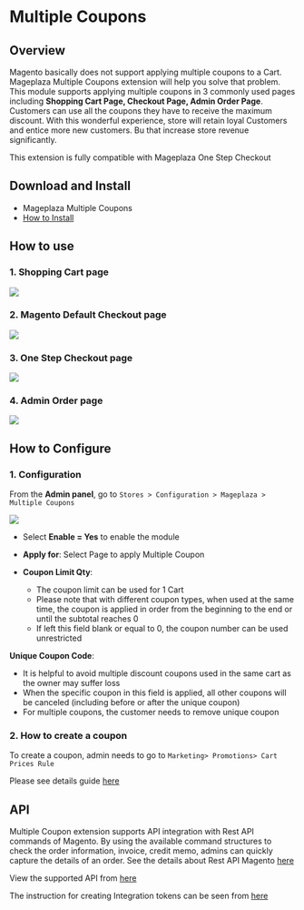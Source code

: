 # Multiple Coupons


## Overview

Magento basically does not support applying multiple coupons to a Cart. Mageplaza Multiple Coupons extension will help you solve that problem. This module supports applying multiple coupons in 3 commonly used pages including **Shopping Cart Page, Checkout Page, Admin Order Page**. Customers can use all the coupons they have to receive the maximum discount. With this wonderful experience, store will retain loyal Customers and entice more new customers. Bu that increase store revenue significantly.

This extension is fully compatible with Mageplaza One Step Checkout


## Download and Install

- Mageplaza Multiple Coupons
- [How to Install](https://www.mageplaza.com/install-magento-2-extension/)



## How to use


### 1. Shopping Cart page

![](https://i.imgur.com/w2xkNgj.png)

### 2. Magento Default Checkout page

![](https://i.imgur.com/3q4M7rn.png)

### 3. One Step Checkout page

![](https://i.imgur.com/6kNAL6p.png)

### 4. Admin Order page

![](https://i.imgur.com/N0urBoL.png)


## How to Configure

### 1. Configuration

From the **Admin panel**, go to `Stores > Configuration > Mageplaza > Multiple Coupons`

![](https://i.imgur.com/51MtkVM.png)

- Select **Enable = Yes** to enable the module

- **Apply for**: Select Page to apply Multiple Coupon

- **Coupon Limit Qty**:
  - The coupon limit can be used for 1 Cart
  - Please note that with different coupon types, when used at the same time, the coupon is applied in order from the beginning to the end or until the subtotal reaches 0
  - If left this field blank or equal to 0, the coupon number can be used unrestricted
  
**Unique Coupon Code**:
  - It is helpful to avoid multiple discount coupons used in the same cart as the owner may suffer loss
  - When the specific coupon in this field is applied, all other coupons will be canceled (including before or after the unique coupon)
  - For multiple coupons, the customer needs to remove unique coupon
  
  
### 2. How to create a coupon

To create a coupon, admin needs to go to `Marketing> Promotions> Cart Prices Rule`

Please see details guide [here](https://www.mageplaza.com/kb/how-create-coupon-codes-in-magento-2.html)


## API
Multiple Coupon extension supports API integration with Rest API commands of Magento. By using the available command structures to check the order information, invoice, credit memo, admins can quickly capture the details of an order. See the details about Rest API Magento [here](https://devdocs.magento.com/guides/v2.3/rest/tutorials/orders/order-intro.html)

View the supported API from [here](https://documenter.getpostman.com/view/10589000/SzYXVeMR?version=latest)

The instruction for creating Integration tokens can be seen from [here](https://devdocs.magento.com/guides/v2.3/rest/tutorials/orders/order-admin-token.html)

